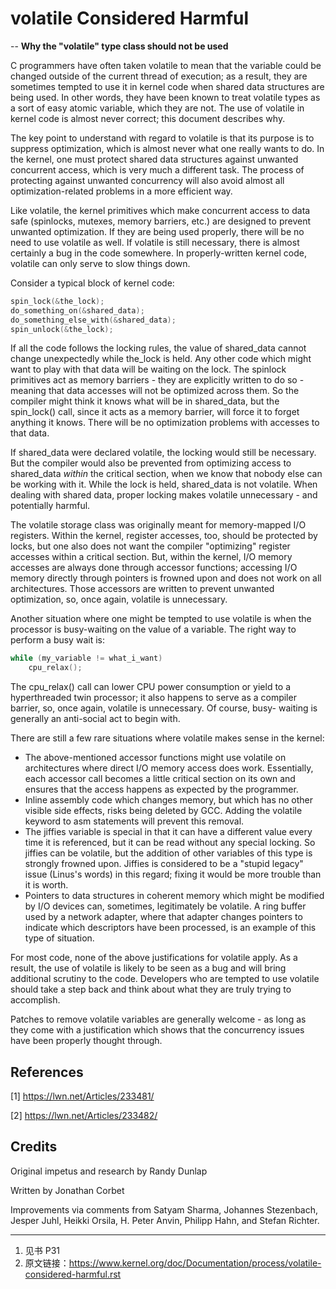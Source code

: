 # volatile Considered Harmful

-- **Why the "volatile" type class should not be used**

C programmers have often taken volatile to mean that the variable could be changed outside of the current thread of execution; as a result, they are sometimes tempted to use it in kernel code when shared data structures are being used. In other words, they have been known to treat volatile types as a sort of easy atomic variable, which they are not. The use of volatile in kernel code is almost never correct; this document describes why.

The key point to understand with regard to volatile is that its purpose is to suppress optimization, which is almost never what one really wants to do. In the kernel, one must protect shared data structures against unwanted concurrent access, which is very much a different task. The process of protecting against unwanted concurrency will also avoid almost all optimization-related problems in a more efficient way.

Like volatile, the kernel primitives which make concurrent access to data safe (spinlocks, mutexes, memory barriers, etc.) are designed to prevent unwanted optimization. If they are being used properly, there will be no need to use volatile as well. If volatile is still necessary, there is almost certainly a bug in the code somewhere. In properly-written kernel code, volatile can only serve to slow things down.

Consider a typical block of kernel code:

```c
spin_lock(&the_lock);
do_something_on(&shared_data);
do_something_else_with(&shared_data);
spin_unlock(&the_lock);
```

If all the code follows the locking rules, the value of shared_data cannot change unexpectedly while the_lock is held. Any other code which might want to play with that data will be waiting on the lock. The spinlock primitives act as memory barriers - they are explicitly written to do so - meaning that data accesses will not be optimized across them. So the compiler might think it knows what will be in shared_data, but the spin_lock() call, since it acts as a memory barrier, will force it to forget anything it knows. There will be no optimization problems with accesses to that data.

If shared_data were declared volatile, the locking would still be necessary. But the compiler would also be prevented from optimizing access to shared_data _within_ the critical section, when we know that nobody else can be working with it. While the lock is held, shared_data is not volatile. When dealing with shared data, proper locking makes volatile unnecessary - and potentially harmful.

The volatile storage class was originally meant for memory-mapped I/O registers. Within the kernel, register accesses, too, should be protected by locks, but one also does not want the compiler "optimizing" register accesses within a critical section. But, within the kernel, I/O memory accesses are always done through accessor functions; accessing I/O memory directly through pointers is frowned upon and does not work on all architectures. Those accessors are written to prevent unwanted optimization, so, once again, volatile is unnecessary.

Another situation where one might be tempted to use volatile is when the processor is busy-waiting on the value of a variable. The right way to perform a busy wait is:

```c
while (my_variable != what_i_want)
    cpu_relax();
```

The cpu_relax() call can lower CPU power consumption or yield to a hyperthreaded twin processor; it also happens to serve as a compiler barrier, so, once again, volatile is unnecessary. Of course, busy- waiting is generally an anti-social act to begin with.

There are still a few rare situations where volatile makes sense in the kernel:

- The above-mentioned accessor functions might use volatile on architectures where direct I/O memory access does work. Essentially, each accessor call becomes a little critical section on its own and ensures that the access happens as expected by the programmer.
- Inline assembly code which changes memory, but which has no other visible side effects, risks being deleted by GCC. Adding the volatile keyword to asm statements will prevent this removal.
- The jiffies variable is special in that it can have a different value every time it is referenced, but it can be read without any special locking. So jiffies can be volatile, but the addition of other variables of this type is strongly frowned upon. Jiffies is considered to be a "stupid legacy" issue (Linus's words) in this regard; fixing it would be more trouble than it is worth.
- Pointers to data structures in coherent memory which might be modified by I/O devices can, sometimes, legitimately be volatile. A ring buffer used by a network adapter, where that adapter changes pointers to indicate which descriptors have been processed, is an example of this type of situation.

For most code, none of the above justifications for volatile apply. As a result, the use of volatile is likely to be seen as a bug and will bring additional scrutiny to the code. Developers who are tempted to use volatile should take a step back and think about what they are truly trying to accomplish.

Patches to remove volatile variables are generally welcome - as long as they come with a justification which shows that the concurrency issues have been properly thought through.

## References

[1] https://lwn.net/Articles/233481/

[2] https://lwn.net/Articles/233482/

## Credits

Original impetus and research by Randy Dunlap

Written by Jonathan Corbet

Improvements via comments from Satyam Sharma, Johannes Stezenbach, Jesper Juhl, Heikki Orsila, H. Peter Anvin, Philipp Hahn, and Stefan Richter.

---

1. 见书 P31
2. 原文链接：https://www.kernel.org/doc/Documentation/process/volatile-considered-harmful.rst
